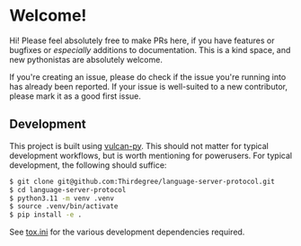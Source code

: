 # Welcome!

Hi! Please feel absolutely free to make PRs here, if you have features or bugfixes or _especially_ additions to documentation. This is a kind space, and new pythonistas are absolutely welcome.

If you're creating an issue, please do check if the issue you're running into has already been reported. If your issue is well-suited to a new contributor, please mark it as a good first issue.

## Development

This project is built using [vulcan-py](https://github.com/optiver/vulcan-py). This should not matter for typical development workflows, but is worth mentioning for powerusers. For typical development, the following should suffice:

```bash
$ git clone git@github.com:Thirdegree/language-server-protocol.git
$ cd language-server-protocol
$ python3.11 -m venv .venv
$ source .venv/bin/activate
$ pip install -e .
```

See [tox.ini](./tox.ini) for the various development dependencies required.
